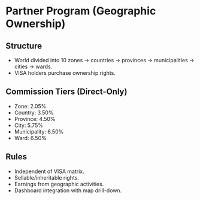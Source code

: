 
# Partner Program (Geographic Ownership)

## Structure
- World divided into 10 zones → countries → provinces → municipalities → cities → wards.
- VISA holders purchase ownership rights.

## Commission Tiers (Direct-Only)
- Zone: 2.05%
- Country: 3.50%
- Province: 4.50%
- City: 5.75%
- Municipality: 6.50%
- Ward: 6.50%

## Rules
- Independent of VISA matrix.
- Sellable/inheritable rights.
- Earnings from geographic activities.
- Dashboard integration with map drill-down.

